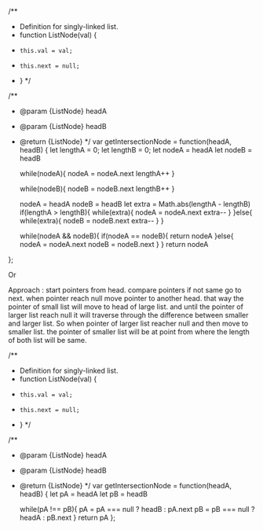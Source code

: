 /**
 * Definition for singly-linked list.
 * function ListNode(val) {
 *     this.val = val;
 *     this.next = null;
 * }
 */

/**
 * @param {ListNode} headA
 * @param {ListNode} headB
 * @return {ListNode}
 */
var getIntersectionNode = function(headA, headB) {
    let lengthA = 0;
    let lengthB = 0;
    let nodeA = headA
    let nodeB = headB

    while(nodeA){
        nodeA = nodeA.next
        lengthA++
    }

    while(nodeB){
        nodeB = nodeB.next
        lengthB++
    }

    nodeA = headA
    nodeB = headB
    let extra = Math.abs(lengthA - lengthB)
    if(lengthA > lengthB){
        while(extra){
           nodeA = nodeA.next 
           extra--
        }
    }else{
         while(extra){
           nodeB = nodeB.next 
           extra--
        }
    }

    while(nodeA && nodeB){
        if(nodeA == nodeB){
            return nodeA
        }else{
            nodeA = nodeA.next
            nodeB = nodeB.next
        }
    }
    return nodeA

};

Or 


Approach :
start pointers from head. compare pointers if not same go to next. when pointer reach null move pointer to 
another head. that way the pointer of small list will move to head of large list. and until the pointer of 
larger list reach null it will traverse through the difference between smaller and larger list.
So when pointer of larger list reacher null and then move to smaller list. the pointer of smaller list will be
at point from where the length of both list will be same.


/**
 * Definition for singly-linked list.
 * function ListNode(val) {
 *     this.val = val;
 *     this.next = null;
 * }
 */

/**
 * @param {ListNode} headA
 * @param {ListNode} headB
 * @return {ListNode}
 */
var getIntersectionNode = function(headA, headB) {
    let pA = headA
    let pB = headB

    while(pA !== pB){
        pA = pA === null ? headB : pA.next
        pB = pB === null ? headA : pB.next
    }
    return pA
};